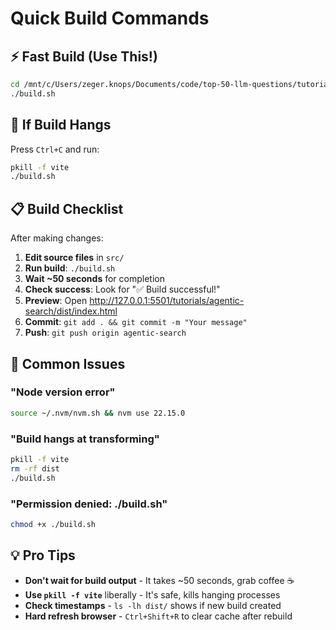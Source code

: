 # Quick Build Commands

## ⚡ Fast Build (Use This!)

```bash
cd /mnt/c/Users/zeger.knops/Documents/code/top-50-llm-questions/tutorials/agentic-search
./build.sh
```

## 🔧 If Build Hangs

Press `Ctrl+C` and run:

```bash
pkill -f vite
./build.sh
```

## 📋 Build Checklist

After making changes:

1. **Edit source files** in `src/`
2. **Run build**: `./build.sh`
3. **Wait ~50 seconds** for completion
4. **Check success**: Look for "✅ Build successful!"
5. **Preview**: Open http://127.0.0.1:5501/tutorials/agentic-search/dist/index.html
6. **Commit**: `git add . && git commit -m "Your message"`
7. **Push**: `git push origin agentic-search`

## 🚨 Common Issues

### "Node version error"
```bash
source ~/.nvm/nvm.sh && nvm use 22.15.0
```

### "Build hangs at transforming"
```bash
pkill -f vite
rm -rf dist
./build.sh
```

### "Permission denied: ./build.sh"
```bash
chmod +x ./build.sh
```

## 💡 Pro Tips

- **Don't wait for build output** - It takes ~50 seconds, grab coffee ☕
- **Use `pkill -f vite`** liberally - It's safe, kills hanging processes
- **Check timestamps** - `ls -lh dist/` shows if new build created
- **Hard refresh browser** - `Ctrl+Shift+R` to clear cache after rebuild
